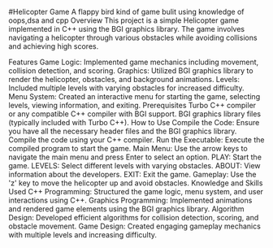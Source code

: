 #Helicopter Game
A flappy bird kind of game bulit using knowledge of oops,dsa and cpp
Overview
This project is a simple Helicopter game implemented in C++ using the BGI graphics library. The game involves navigating a helicopter through various obstacles while avoiding collisions and achieving high scores.

Features
Game Logic: Implemented game mechanics including movement, collision detection, and scoring.
Graphics: Utilized BGI graphics library to render the helicopter, obstacles, and background animations.
Levels: Included multiple levels with varying obstacles for increased difficulty.
Menu System: Created an interactive menu for starting the game, selecting levels, viewing information, and exiting.
Prerequisites
Turbo C++ compiler or any compatible C++ compiler with BGI support.
BGI graphics library files (typically included with Turbo C++).
How to Use
Compile the Code: Ensure you have all the necessary header files and the BGI graphics library. Compile the code using your C++ compiler.
Run the Executable: Execute the compiled program to start the game.
Main Menu: Use the arrow keys to navigate the main menu and press Enter to select an option.
PLAY: Start the game.
LEVELS: Select different levels with varying obstacles.
ABOUT: View information about the developers.
EXIT: Exit the game.
Gameplay: Use the 'z' key to move the helicopter up and avoid obstacles.
Knowledge and Skills Used
C++ Programming: Structured the game logic, menu system, and user interactions using C++.
Graphics Programming: Implemented animations and rendered game elements using the BGI graphics library.
Algorithm Design: Developed efficient algorithms for collision detection, scoring, and obstacle movement.
Game Design: Created engaging gameplay mechanics with multiple levels and increasing difficulty.
